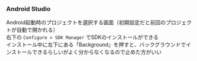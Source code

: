### Android Studio
Android起動時のプロジェクトを選択する画面（初期設定だと前回のプロジェクトが自動で開かれる）  
右下の ```Configure > SDK Manager``` でSDKのインストールができる  
インストール中に左下にある「Background」を押すと、バックグラウンドでインストールできるらしいがよく分からなくなるので止めた方がいい  
